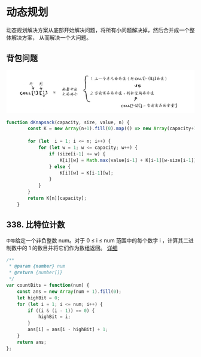 # 动态规划
动态规划解决方案从底部开始解决问题，将所有小问题解决掉，然后合并成一个整体解决方案，
从而解决一个大问题。

## 背包问题
![An image](./images/dp-knapsack.png)
```js
function dKnapsack(capacity, size, value, n) {
		const K = new Array(n+1).fill(0).map(() => new Array(capacity+1).fill(0));

		for (let  i = 1; i <= n; i++) {
			for (let w = 1; w <= capacity; w++) {
				if (size[i-1] <= w) {
					K[i][w] = Math.max(value[i-1] + K[i-1][w-size[i-1]], K[i-1][w]);
				} else {
					K[i][w] = K[i-1][w];
				}
			}
		}
		return K[n][capacity];
	}
```

## 338. 比特位计数
`中等`给定一个非负整数 num。对于 0 ≤ i ≤ num 范围中的每个数字 i ，计算其二进制数中的 1 的数目并将它们作为数组返回。
[详细](https://leetcode-cn.com/problems/counting-bits/)

```js
/**
 * @param {number} num
 * @return {number[]}
 */
var countBits = function(num) {
    const ans = new Array(num + 1).fill(0);
    let highBit = 0;
    for (let i = 1; i <= num; i++) {
        if ((i & (i - 1)) == 0) {
            highBit = i;
        }
        ans[i] = ans[i - highBit] + 1;
    }
    return ans;
};
```